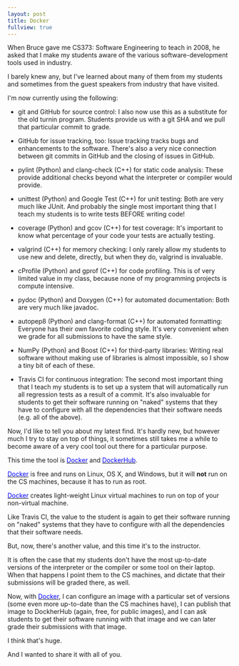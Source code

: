 ```yaml
---
layout: post
title: Docker
fullview: true
---
```


When Bruce gave me CS373: Software Engineering to teach in 2008, he asked that I make my students aware of the various software-development tools used in industry.

I barely knew any, but I've learned about many of them from my students and sometimes from the guest speakers from industry that have visited.

I'm now currently using the following:

* git and GitHub for source control: I also now use this as a substitute for the old turnin program. Students provide us with a git SHA and we pull that particular commit to grade.

* GitHub for issue tracking, too: Issue tracking tracks bugs and enhancements to the software. There's also a very nice connection between git commits in GitHub and the closing of issues in GitHub.

* pylint (Python) and clang-check (C++) for static code analysis: These provide additional checks beyond what the interpreter or compiler would provide.

* unittest (Python) and Google Test (C++) for unit testing: Both are very much like JUnit. And probably the single most important thing that I teach my students is to write tests BEFORE writing code!

* coverage (Python) and gcov (C++) for test coverage: It's important to know what percentage of your code your tests are actually testing.

* valgrind (C++) for memory checking: I only rarely allow my students to use new and delete, directly, but when they do, valgrind is invaluable.

* cProfile (Python) and gprof (C++) for code profiling. This is of very limited value in my class, because none of my programming projects is compute intensive.

* pydoc (Python) and Doxygen (C++) for automated documentation: Both are very much like javadoc.

* autopep8 (Python) and clang-format (C++) for automated formatting: Everyone has their own favorite coding style. It's very convenient when we grade for all submissions to have the same style.

* NumPy (Python) and Boost (C++) for third-party libraries: Writing real software without making use of libraries is almost impossible, so I show a tiny bit of each of these.

* Travis CI for continuous integration: The second most important thing that I teach my students is to set up a system that will automatically run all regression tests as a result of a commit. It's also invaluable for students to get their software running on "naked" systems that they have to configure with all the dependencies that their software needs (e.g. all of the above).

Now, I'd like to tell you about my latest find. It's hardly new, but however much I try to stay on top of things, it sometimes still takes me a while to become aware of a very cool tool out there for a particular purpose.

This time the tool is [<span style="color: blue">Docker</span>](https://www.docker.com) and [<span style="color: blue">DockerHub</span>](https://hub.docker.com).

[<span style="color: blue">Docker</span>](https://www.docker.com) is free and runs on Linux, OS X, and Windows, but it will **not** run on the CS machines, because it has to run as root.

[<span style="color: blue">Docker</span>](https://www.docker.com) creates light-weight Linux virtual machines to run on top of your non-virtual machine.

Like Travis CI, the value to the student is again to get their software running on "naked" systems that they have to configure with all the dependencies that their software needs.

But, now, there's another value, and this time it's to the instructor.

It is often the case that my students don't have the most up-to-date versions of the interpreter or the compiler or some tool on their laptop. When that happens I point them to the CS machines, and dictate that their submissions will be graded there, as well.

Now, with [<span style="color: blue">Docker</span>](https://www.docker.com), I can configure an image with a particular set of versions (some even more up-to-date than the CS machines have), I can publish that image to DockherHub (again, free, for public images), and I can ask students to get their software running with that image and we can later grade their submissions with that image.

I think that's huge.

And I wanted to share it with all of you.
